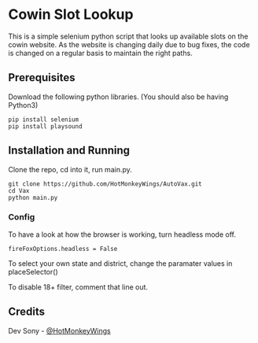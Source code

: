 # Cowin Slot Lookup

This is a simple selenium python script that looks up available slots on the cowin website. As the website is changing daily due to bug fixes, the code is changed on a regular basis to maintain the right paths.

## Prerequisites

Download the following python libraries.
(You should also be having Python3)
```
pip install selenium
pip install playsound
```

## Installation and Running

Clone the repo, cd into it, run main.py.

```
git clone https://github.com/HotMonkeyWings/AutoVax.git
cd Vax
python main.py
```

### Config

To have a look at how the browser is working, turn headless mode off.
```
fireFoxOptions.headless = False
```

To select your own state and district, change the paramater values in placeSelector()

To disable 18+ filter, comment that line out.

## Credits
Dev Sony - [@HotMonkeyWings](https://github.com/HotMonkeyWings)



